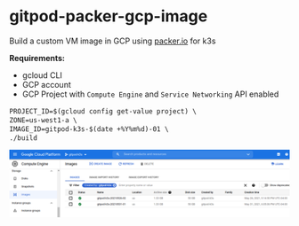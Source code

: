 # gitpod-packer-gcp-image

Build a custom VM image in GCP using [packer.io](https://packer.io) for k3s

**Requirements:**

- gcloud CLI
- GCP account
- GCP Project with `Compute Engine` and `Service Networking` API enabled

```console
PROJECT_ID=$(gcloud config get-value project) \
ZONE=us-west1-a \
IMAGE_ID=gitpod-k3s-$(date +%Y%m%d)-01 \
./build
```

![vm image](./vm-image.png)

